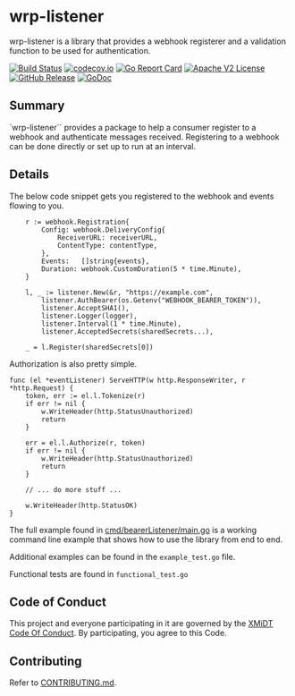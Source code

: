 # wrp-listener

wrp-listener is a library that provides a webhook registerer and a validation 
function to be used for authentication.

[![Build Status](https://github.com/xmidt-org/wrp-listener/actions/workflows/ci.yml/badge.svg)](https://github.com/xmidt-org/wrp-listener/actions/workflows/ci.yml)
[![codecov.io](http://codecov.io/github/xmidt-org/wrp-listener/coverage.svg?branch=main)](http://codecov.io/github/xmidt-org/wrp-listener?branch=main)
[![Go Report Card](https://goreportcard.com/badge/github.com/xmidt-org/wrp-listener)](https://goreportcard.com/report/github.com/xmidt-org/wrp-listener)
[![Apache V2 License](http://img.shields.io/badge/license-Apache%20V2-blue.svg)](https://github.com/xmidt-org/wrp-listener/blob/main/LICENSE)
[![GitHub Release](https://img.shields.io/github/release/xmidt-org/wrp-listener.svg)](https://github.com/xmidt-org/wrp-listener/releases)
[![GoDoc](https://pkg.go.dev/badge/github.com/xmidt-org/wrp-listener)](https://pkg.go.dev/github.com/xmidt-org/wrp-listener)

## Summary

`wrp-listener`` provides a package to help a consumer register to a webhook and 
authenticate messages received.  Registering to a webhook can be done directly 
or set up to run at an interval.

## Details

The below code snippet gets you registered to the webhook and events flowing to you.

```golang
	r := webhook.Registration{
		Config: webhook.DeliveryConfig{
			ReceiverURL: receiverURL,
			ContentType: contentType,
		},
		Events:   []string{events},
		Duration: webhook.CustomDuration(5 * time.Minute),
	}

	l, _ := listener.New(&r, "https://example.com",
		listener.AuthBearer(os.Getenv("WEBHOOK_BEARER_TOKEN")),
		listener.AcceptSHA1(),
		listener.Logger(logger),
		listener.Interval(1 * time.Minute),
		listener.AcceptedSecrets(sharedSecrets...),
    
    _ = l.Register(sharedSecrets[0])
```

Authorization is also pretty simple.

```golang
func (el *eventListener) ServeHTTP(w http.ResponseWriter, r *http.Request) {
	token, err := el.l.Tokenize(r)
    if err != nil {
		w.WriteHeader(http.StatusUnauthorized)
		return
	}

	err = el.l.Authorize(r, token)
	if err != nil {
		w.WriteHeader(http.StatusUnauthorized)
		return
	}

	// ... do more stuff ...

	w.WriteHeader(http.StatusOK)
}
```

The full example found in [cmd/bearerListener/main.go](https://github.com/xmidt-org/wrp-listener/blob/main/cmd/bearerListener/main.go) is a working command line example that shows how to use the library from end to end.

Additional examples can be found in the `example_test.go` file.

Functional tests are found in `functional_test.go`

## Code of Conduct

This project and everyone participating in it are governed by the [XMiDT Code Of Conduct](https://xmidt.io/code_of_conduct/). 
By participating, you agree to this Code.

## Contributing

Refer to [CONTRIBUTING.md](CONTRIBUTING.md).

